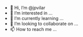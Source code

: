 - 👋 Hi, I’m @jpvilar
- 👀 I’m interested in ...
- 🌱 I’m currently learning ...
- 💞️ I’m looking to collaborate on ...
- 📫 How to reach me ...

<!---
jpvilar/jpvilar is a ✨ special ✨ repository because its `README.md` (this file) appears on your GitHub profile.
You can click the Preview link to take a look at your changes.
--->
